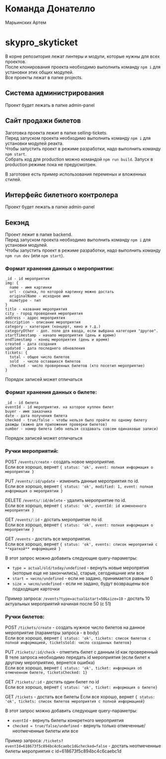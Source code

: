 # Команда Донателло

Марьинских Артем

# skypro_skyticket

В корне репозитория лежат линтеры и модули, которые нужны для всех проектов.  
После клонирования проекта необходимо выполнить команду `npm i` для установки этих общих модулей.  
Все проекты лежат в папке projects.

## Система администрирования

Проект будет лежать в папке admin-panel

## Сайт продажи билетов

Заготовка проекта лежит в папке selling-tickets.  
Перед запуском проекта необходимо выполнить команду `npm i` для установки модулей реакта.  
Чтобы запустить проект в режиме разработки, надо выполнить команду `npm start`.  
Собрать код для production можно командой `npm run build`. Запуск в production режиме пока не предусмотрен.

В заготовке есть пример использования переменых и вложенных стилей.

## Интерфейс билетного контролера

Проект будет лежать в папке admin-panel

## Бекэнд

Проект лежит в папке backend.  
Перед запуском проекта необходимо выполнить команду `npm i` для установки модулей.  
Чтобы запустить проект в режиме разработки, надо выполнить команду `npm run dev` (или `npm start`).

### Формат хранения данных о мероприятии:

```
_id - id мероприятия
img: {
  name - имя картинки
  url - ссылка, по которой картинку можно достать
  originalName - исходное имя
  mimetype - тип
}
title - название мероприятия
city - город проведения мероприятия
address - адрес мероприятия
description - описание мероприятия
category - категория (концерт, кино и т.д.)
categoryOther - доп. поле для ввода, если выбрана категория "другое".
startTimestamp - начало мероприятия (день и время)
endTimestamp - конец мероприятия (день и время)
created - дата создания
updated - дата последнего обновления
tickets: {
  total - общее число билетов
  sold  - число оставшихся билетов
  checked - число проверенных билетов (кто посетил мероприятие)
}
```

Порядок записей может отличаться

### Формат хранения данных о билете:

```
_id - id билета
eventId - id мероприятия. на которое куплен билет
buyer - имя заказчика
date - дата получения билета
checked - true/false - чтобы нельзя было пройти по одному билету дважды (важно для приложения проверки билетов)
number - номер билета (ибо нельзя создавать совсем одинаковые записи)
```

Порядок записей может отличаться

### Ручки мероприятий:

POST `/events/create` - создать новое мероприятие.  
Если все хорошо, вернет `{ status: 'ok', event: полная информация о мероприятии }`

PUT `/events/:id/update` - изменить данные мероприятия по id.  
Если все хорошо, вернет `{ status: 'ok', modified: 1, event: полная информация о мероприятии }`

DELETE `/events/:id/delete` - удалить мероприятие по id.  
Если все хорошо, вернет `{ status: 'ok', eventId: id измененного мероприятия }`

GET `/events/:id` - достать мероприятие по id.  
Если все хорошо, вернет `{ status: 'ok', event: полная информация о мероприятии }`

GET `/events` - достать все мероприятия.  
Если все хорошо, вернет `{ status: 'ok', events: список мероприятий с **краткой** информацией }`

В этот запрос можно добавить следующие query-параметры:

- `type = actual/old/today/undefined` - вернуть новые меропрятия (которые еще не закончились), старые, сегодняшние или все
- `start = число/undefined` - если не задано, принимается равным 0
- `size = число/undefined` - если не задано, будут возвращены все подходящие карточки

Пример запроса: `/events?type=actual&start=50&size=10` - достать 10 актуальных мероприятий начиная после 50 (с 51)

### Ручки билетов:

POST `/tickets/create` - создать нужное число билетов на данное мероприятие (параметры запроса - в body)  
Если все хорошо, вернет `{ status: 'ok', tickets: список билетов с полной информацией, ticketsSold: число созданных билетов}`

PUT `/tickets/:id/check` - отметить билет с данным id как проверенный  
В теле запроса необходимо передать id мероприятия (если билет к другому мероприятию, вернется ошибка)  
Если все хорошо, вернет `{ status: 'ok', ticket: информация об отмеченном билете, ticketsChecked: 1}`

GET `/tickets/:id` - достать один билет по id  
Если все хорошо, вернет `{ status: 'ok', ticket: информация о билете}`

GET `/tickets` - достать все билеты
Если все хорошо, вернет `{ status: 'ok', tickets: список билетов мероприятия с полной информацией}`

В этот запрос можно добавить следующие query-параметры:

- `eventId` - вернуть билеты конкретного мероприятия
- `checked = true/false/undefined` - вернуть только отмеченные/неотмеченные билеты или все

Пример запроса: `/tickets?eventId=618673f5c894bc4c6caebc1d&checked=false` - достать неотмеченные билеты мероприятия с id=618673f5c894bc4c6caebc1d
